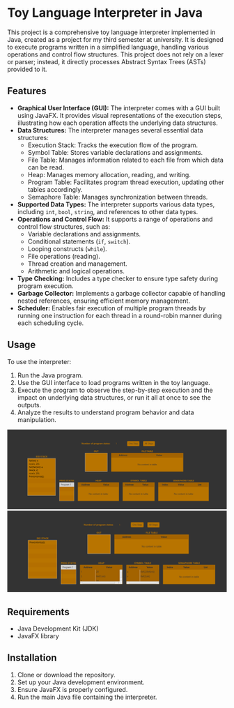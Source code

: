 # Toy Language Interpreter in Java

This project is a comprehensive toy language interpreter implemented in Java, created as a project for my third semester at university. It is designed to execute programs written in a simplified language, handling various operations and control flow structures. This project does not rely on a lexer or parser; instead, it directly processes Abstract Syntax Trees (ASTs) provided to it.
## Features

- **Graphical User Interface (GUI):** The interpreter comes with a GUI built using JavaFX. It provides visual representations of the execution steps, illustrating how each operation affects the underlying data structures.
- **Data Structures:** The interpreter manages several essential data structures:
  - Execution Stack: Tracks the execution flow of the program.
  - Symbol Table: Stores variable declarations and assignments.
  - File Table: Manages information related to each file from which data can be read.
  - Heap: Manages memory allocation, reading, and writing.
  - Program Table: Facilitates program thread execution, updating other tables accordingly.
  - Semaphore Table: Manages synchronization between threads.
- **Supported Data Types:** The interpreter supports various data types, including `int`, `bool`, `string`, and references to other data types.
- **Operations and Control Flow:** It supports a range of operations and control flow structures, such as:
  - Variable declarations and assignments.
  - Conditional statements (`if`, `switch`).
  - Looping constructs (`while`).
  - File operations (reading).
  - Thread creation and management.
  - Arithmetic and logical operations.
- **Type Checking:** Includes a type checker to ensure type safety during program execution.
- **Garbage Collector:** Implements a garbage collector capable of handling nested references, ensuring efficient memory management.
- **Scheduler:** Enables fair execution of multiple program threads by running one instruction for each thread in a round-robin manner during each scheduling cycle.

## Usage

To use the interpreter:

1. Run the Java program.
2. Use the GUI interface to load programs written in the toy language.
3. Execute the program to observe the step-by-step execution and the impact on underlying data structures, or run it all at once to see the outputs.
4. Analyze the results to understand program behavior and data manipulation.


![](https://github.com/AlexandruCostea/Toy-Language-Interpreter/blob/master/1.png)
![](https://github.com/AlexandruCostea/Toy-Language-Interpreter/blob/master/2.png)
## Requirements

- Java Development Kit (JDK)
- JavaFX library

## Installation

1. Clone or download the repository.
2. Set up your Java development environment.
3. Ensure JavaFX is properly configured.
4. Run the main Java file containing the interpreter.
